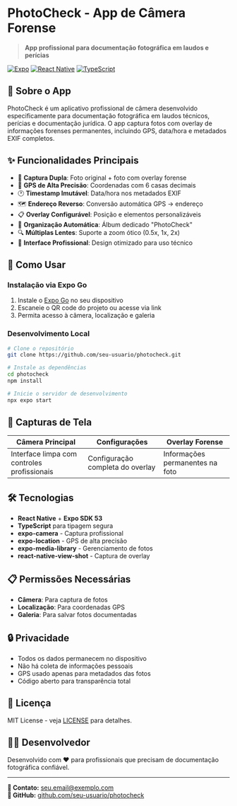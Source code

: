 # PhotoCheck - App de Câmera Forense

> **App profissional para documentação fotográfica em laudos e perícias**

[![Expo](https://img.shields.io/badge/Expo-v53.0-blue.svg)](https://expo.dev)
[![React Native](https://img.shields.io/badge/React%20Native-v0.79-green.svg)](https://reactnative.dev)
[![TypeScript](https://img.shields.io/badge/TypeScript-v5.8-blue.svg)](https://www.typescriptlang.org/)

## 📸 Sobre o App

PhotoCheck é um aplicativo profissional de câmera desenvolvido especificamente para documentação fotográfica em laudos técnicos, perícias e documentação jurídica. O app captura fotos com overlay de informações forenses permanentes, incluindo GPS, data/hora e metadados EXIF completos.

## ✨ Funcionalidades Principais

- 📸 **Captura Dupla**: Foto original + foto com overlay forense
- 📍 **GPS de Alta Precisão**: Coordenadas com 6 casas decimais
- 🕐 **Timestamp Imutável**: Data/hora nos metadados EXIF
- 🗺️ **Endereço Reverso**: Conversão automática GPS → endereço
- 📋 **Overlay Configurável**: Posição e elementos personalizáveis
- 💾 **Organização Automática**: Álbum dedicado "PhotoCheck"
- 🔍 **Múltiplas Lentes**: Suporte a zoom ótico (0.5x, 1x, 2x)
- 📱 **Interface Profissional**: Design otimizado para uso técnico

## 🚀 Como Usar

### Instalação via Expo Go

1. Instale o [Expo Go](https://expo.dev/go) no seu dispositivo
2. Escaneie o QR code do projeto ou acesse via link
3. Permita acesso à câmera, localização e galeria

### Desenvolvimento Local

```bash
# Clone o repositório
git clone https://github.com/seu-usuario/photocheck.git

# Instale as dependências
cd photocheck
npm install

# Inicie o servidor de desenvolvimento
npx expo start
```

## 📱 Capturas de Tela

| Câmera Principal                            | Configurações                    | Overlay Forense                 |
| ------------------------------------------- | -------------------------------- | ------------------------------- |
| Interface limpa com controles profissionais | Configuração completa do overlay | Informações permanentes na foto |

## 🛠️ Tecnologias

- **React Native** + **Expo SDK 53**
- **TypeScript** para tipagem segura
- **expo-camera** - Captura profissional
- **expo-location** - GPS de alta precisão
- **expo-media-library** - Gerenciamento de fotos
- **react-native-view-shot** - Captura de overlay

## 📋 Permissões Necessárias

- **Câmera**: Para captura de fotos
- **Localização**: Para coordenadas GPS
- **Galeria**: Para salvar fotos documentadas

## 🔒 Privacidade

- Todos os dados permanecem no dispositivo
- Não há coleta de informações pessoais
- GPS usado apenas para metadados das fotos
- Código aberto para transparência total

## 📄 Licença

MIT License - veja [LICENSE](./LICENSE) para detalhes.

## 👨‍💻 Desenvolvedor

Desenvolvido com ❤️ para profissionais que precisam de documentação fotográfica confiável.

---

**📧 Contato:** seu.email@exemplo.com  
**🔗 GitHub:** [github.com/seu-usuario/photocheck](https://github.com/seu-usuario/photocheck)
